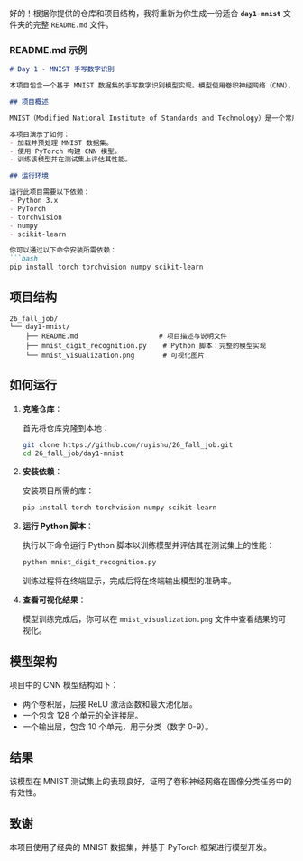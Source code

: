 好的！根据你提供的仓库和项目结构，我将重新为你生成一份适合 **`day1-mnist`** 文件夹的完整 `README.md` 文件。

### README.md 示例

```markdown
# Day 1 - MNIST 手写数字识别

本项目包含一个基于 MNIST 数据集的手写数字识别模型实现。模型使用卷积神经网络（CNN），并基于 PyTorch 框架进行开发。

## 项目概述

MNIST（Modified National Institute of Standards and Technology）是一个常用于训练图像处理系统的手写数字数据集。任务是基于 28x28 像素的图像对数字（0-9）进行分类。

本项目演示了如何：
- 加载并预处理 MNIST 数据集。
- 使用 PyTorch 构建 CNN 模型。
- 训练该模型并在测试集上评估其性能。

## 运行环境

运行此项目需要以下依赖：
- Python 3.x
- PyTorch
- torchvision
- numpy
- scikit-learn

你可以通过以下命令安装所需依赖：
```bash
pip install torch torchvision numpy scikit-learn
```

## 项目结构

```
26_fall_job/
└── day1-mnist/
    ├── README.md                    # 项目描述与说明文件
    ├── mnist_digit_recognition.py    # Python 脚本：完整的模型实现
    └── mnist_visualization.png       # 可视化图片
```

## 如何运行

1. **克隆仓库**：

   首先将仓库克隆到本地：

   ```bash
   git clone https://github.com/ruyishu/26_fall_job.git
   cd 26_fall_job/day1-mnist
   ```

2. **安装依赖**：

   安装项目所需的库：

   ```bash
   pip install torch torchvision numpy scikit-learn
   ```

3. **运行 Python 脚本**：

   执行以下命令运行 Python 脚本以训练模型并评估其在测试集上的性能：

   ```bash
   python mnist_digit_recognition.py
   ```

   训练过程将在终端显示，完成后将在终端输出模型的准确率。

4. **查看可视化结果**：

   模型训练完成后，你可以在 `mnist_visualization.png` 文件中查看结果的可视化。

## 模型架构

项目中的 CNN 模型结构如下：
- 两个卷积层，后接 ReLU 激活函数和最大池化层。
- 一个包含 128 个单元的全连接层。
- 一个输出层，包含 10 个单元，用于分类（数字 0-9）。

## 结果

该模型在 MNIST 测试集上的表现良好，证明了卷积神经网络在图像分类任务中的有效性。

## 致谢

本项目使用了经典的 MNIST 数据集，并基于 PyTorch 框架进行模型开发。
```


